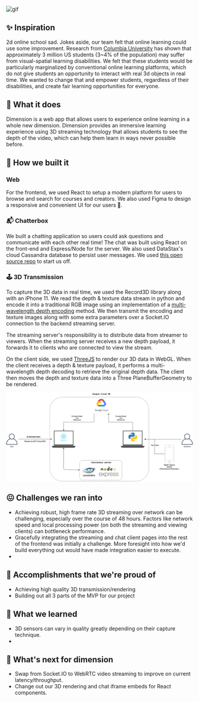 ![gif](https://github.com/christinetrac/dimension/blob/master/public/dimension_animation.gif?raw=true)
## ✨ Inspiration
2d online school sad. Jokes aside, our team felt that online learning could use some improvement. Research from [Columbia University](https://www.sciencedaily.com/releases/2020/04/200428093519.htm ) has shown that approximately 3 million US students (3~4% of the population) may suffer from visual-spatial learning disabilities. We felt that these students would be particularly marginalized by conventional online learning platforms, which do not give students an opportunity to interact with real 3d objects in real time. We wanted to change that and empower students, regardless of their disabilities, and create fair learning opportunities for everyone. 

## 🤔 What it does
Dimension is a web app that allows users to experience online learning in a whole new dimension. Dimension provides an immersive learning experience using 3D streaming technology that allows students to see the depth of the video, which can help them learn in ways never possible before. 

## 🔨 How we built it
### Web
For the frontend, we used React to setup a modern platform for users to browse and search for courses and creators. We also used Figma to design a responsive and convenient UI for our users 💖.

### 📬 Chatterbox
We built a chatting application so users could ask questions and communicate with each other real time! The chat was built using React on the front-end and Express/Node for the server. We also used DataStax's cloud Cassandra database to persist user messages. We used [this open source repo](https://github.com/davidzas/react-chat) to start us off.

### 🕹 3D Transmission
To capture the 3D data in real time, we used the Record3D library along with an iPhone 11. We read the depth & texture data stream in python and encode it into a traditional RGB image using an implementation of a [multi-wavelength depth encoding](https://www.osapublishing.org/ao/abstract.cfm?uri=ao-54-36-10684) method. We then transmit the encoding and texture images along with some extra parameters over a Socket.IO connection to the backend streaming server.

The streaming server's responsibility is to distribute data from streamer to viewers. When the streaming server receives a new depth payload, it forwards it to clients who are connected to view the stream.

On the client side, we used [ThreeJS](https://threejs.org/) to render our 3D data in WebGL. When the client receives a depth & texture payload, it performs a multi-wavelength depth decoding to retrieve the original depth data. The client then moves the depth and texture data into a Three PlaneBufferGeometry to be rendered.

![arch](https://raw.githubusercontent.com/christinetrac/dimension/master/public/ruhacks.png)

## 😖 Challenges we ran into
* Achieving robust, high frame rate 3D streaming over network can be challenging, especially over the course of 48 hours. Factors like network speed and local processing power (on both the streaming and viewing clients) can bottleneck performance.
* Gracefully integrating the streaming and chat client pages into the rest of the frontend was initially a challenge. More foresight into how we'd build everything out would have made integration easier to execute.
* 

## 🥳 Accomplishments that we're proud of
* Achieving high quality 3D transmission/rendering
* Building out all 3 parts of the MVP for our project 

## 🤩 What we learned
* 3D sensors can vary in quality greatly depending on their capture technique.
* 

## 🔮 What's next for dimension
* Swap from Socket.IO to WebRTC video streaming to improve on current latency/throughput.
* Change out our 3D rendering and chat iframe embeds for React components.
